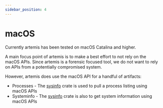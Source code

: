 ```yaml
---
sidebar_position: 4
---
```


# macOS

Currently artemis has been tested on macOS Catalina and higher.

A main focus point of artemis is to make a best effort to not rely on the
macOS APIs. Since artemis is a forensic focused tool, we do not want to rely
on APIs from a potentially compromised system.

However, artemis does use the macOS API for a handful of artifacts:

- Processes - The [sysinfo](https://github.com/GuillaumeGomez/sysinfo) crate is
  used to pull a process listing using macOS APIs
- Systeminfo - The [sysinfo](https://github.com/GuillaumeGomez/sysinfo) crate is
  also to get system information using macOS APIs
